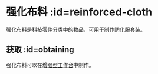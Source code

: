 # 强化布料 :id=reinforced-cloth

强化布料是[科技零件](/Technical-Components)分类中的物品，可用于制作[防化服套装](/Armor#hazmat-suit)。

## 获取 :id=obtaining

强化布料可以在[增强型工作台](/Enhanced-Crafting-Table)中制作。
